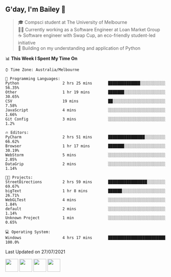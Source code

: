 ## G'day, I'm Bailey 👋

> 🎓 Compsci student at The University of Melbourne <br>
> 👨‍💻 Currently working as a Software Engineer at Loan Market Group <br>
> ☕️ Software engineer with Swap Cup, an eco-friendly student-led initiative <br>
> 🌱 Building on my understanding and application of Python

<!--START_SECTION:waka-->
📊 **This Week I Spent My Time On** 

```text
⌚︎ Time Zone: Australia/Melbourne

💬 Programming Languages: 
Python                   2 hrs 25 mins       ██████████████░░░░░░░░░░░   56.35% 
Other                    1 hr 19 mins        ███████░░░░░░░░░░░░░░░░░░   30.65% 
CSV                      19 mins             ██░░░░░░░░░░░░░░░░░░░░░░░   7.58% 
JavaScript               4 mins              ░░░░░░░░░░░░░░░░░░░░░░░░░   1.66% 
Git Config               3 mins              ░░░░░░░░░░░░░░░░░░░░░░░░░   1.2%

🔥 Editors: 
PyCharm                  2 hrs 51 mins       ████████████████░░░░░░░░░   66.62% 
Browser                  1 hr 17 mins        ███████░░░░░░░░░░░░░░░░░░   30.19% 
WebStorm                 5 mins              ░░░░░░░░░░░░░░░░░░░░░░░░░   2.05% 
DataGrip                 2 mins              ░░░░░░░░░░░░░░░░░░░░░░░░░   1.14%

🐱‍💻 Projects: 
StreetDirections         2 hrs 59 mins       █████████████████░░░░░░░░   69.67% 
bigText                  1 hr 8 mins         ██████░░░░░░░░░░░░░░░░░░░   26.71% 
WebGLTest                4 mins              ░░░░░░░░░░░░░░░░░░░░░░░░░   1.84% 
default                  2 mins              ░░░░░░░░░░░░░░░░░░░░░░░░░   1.14% 
Unknown Project          1 min               ░░░░░░░░░░░░░░░░░░░░░░░░░   0.65%

💻 Operating System: 
Windows                  4 hrs 17 mins       █████████████████████████   100.0%

```


 Last Updated on 27/07/2021
<!--END_SECTION:waka-->

[<img height="40px" src="https://img.icons8.com/ios-filled/2x/linkedin.png">](https://linkedin.com/in/baileybutler1)
[<img height="40px" src="https://img.icons8.com/ios-filled/2x/github.png">](https://github.com/baely)
[<img height="40px" src="https://img.icons8.com/ios-filled/2x/salesforce.png">](https://trailblazer.me/id/baileybutler)
[<img height="40px" src="https://img.icons8.com/ios-filled/2x/instagram.png">](https://instagram.com/bae1y)
